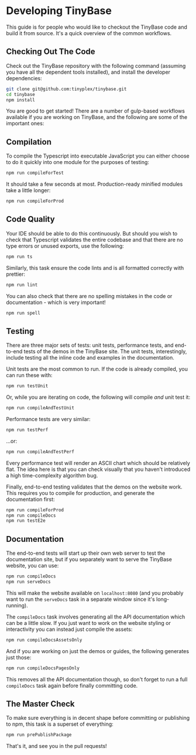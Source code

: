 # Developing TinyBase

This guide is for people who would like to checkout the TinyBase code and build
it from source. It's a quick overview of the common workflows.

## Checking Out The Code

Check out the TinyBase repository with the following command (assuming you have
all the dependent tools installed), and install the developer dependencies:

```bash
git clone git@github.com:tinyplex/tinybase.git
cd tinybase
npm install
```

You are good to get started! There are a number of gulp-based workflows
available if you are working on TinyBase, and the following are some of the
important ones:

## Compilation

To compile the Typescript into executable JavaScript you can either choose to do
it quickly into one module for the purposes of testing:

```bash
npm run compileForTest
```

It should take a few seconds at most. Production-ready minified modules take a
little longer:

```bash
npm run compileForProd
```

## Code Quality

Your IDE should be able to do this continuously. But should you wish to check
that Typescript validates the entire codebase and that there are no type errors
or unused exports, use the following:

```bash
npm run ts
```

Similarly, this task ensure the code lints and is all formatted correctly with
prettier:

```bash
npm run lint
```

You can also check that there are no spelling mistakes in the code or
documentation - which is very important!

```bash
npm run spell
```

## Testing

There are three major sets of tests: unit tests, performance tests, and
end-to-end tests of the demos in the TinyBase site. The unit tests,
interestingly, include testing all the inline code and examples in the
documentation.

Unit tests are the most common to run. If the code is already compiled, you can
run these with:

```bash
npm run testUnit
```

Or, while you are iterating on code, the following will compile _and_ unit test
it:

```bash
npm run compileAndTestUnit
```

Performance tests are very similar:

```bash
npm run testPerf
```

...or:

```bash
npm run compileAndTestPerf
```

Every performance test will render an ASCII chart which should be relatively
flat. The idea here is that you can check visually that you haven't introduced a
high time-complexity algorithm bug.

Finally, end-to-end testing validates that the demos on the website work. This
requires you to compile for production, and generate the documentation first:

```bash
npm run compileForProd
npm run compileDocs
npm run testE2e
```

## Documentation

The end-to-end tests will start up their own web server to test the
documentation site, but if you separately want to serve the TinyBase website,
you can use:

```bash
npm run compileDocs
npm run serveDocs
```

This will make the website available on `localhost:8080` (and you probably want
to run the `serveDocs` task in a separate window since it's long-running).

The `compileDocs` task involves generating all the API documentation which can
be a little slow. If you just want to work on the website styling or
interactivity you can instead just compile the assets:

```bash
npm run compileDocsAssetsOnly
```

And if you are working on just the demos or guides, the following generates just
those:

```bash
npm run compileDocsPagesOnly
```

This removes all the API documentation though, so don't forget to run a full
`compileDocs` task again before finally committing code.

## The Master Check

To make sure everything is in decent shape before committing or publishing to
npm, this task is a superset of everything:

```bash
npm run prePublishPackage
```

That's it, and see you in the pull requests!

